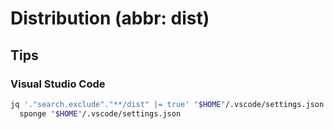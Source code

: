 # Distribution (abbr: dist)

## Tips

### Visual Studio Code

```sh
jq '."search.exclude"."**/dist" |= true' "$HOME"/.vscode/settings.json | \
  sponge "$HOME"/.vscode/settings.json
```
